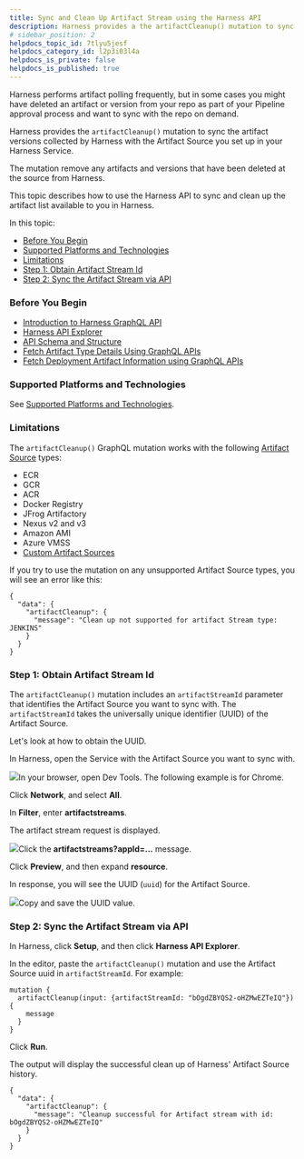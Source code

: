 ```yaml
---
title: Sync and Clean Up Artifact Stream using the Harness API
description: Harness provides a the artifactCleanup() mutation to sync the artifact versions collected by Harness with the artifact source you set up in your Harness Service.
# sidebar_position: 2
helpdocs_topic_id: 7tlyu5jesf
helpdocs_category_id: l2p3i03l4a
helpdocs_is_private: false
helpdocs_is_published: true
---
```


Harness performs artifact polling frequently, but in some cases you might have deleted an artifact or version from your repo as part of your Pipeline approval process and want to sync with the repo on demand.

Harness provides the `artifactCleanup()` mutation to sync the artifact versions collected by Harness with the Artifact Source you set up in your Harness Service.

The mutation remove any artifacts and versions that have been deleted at the source from Harness.

This topic describes how to use the Harness API to sync and clean up the artifact list available to you in Harness.

In this topic:

* [Before You Begin](https://docs.harness.io/article/7tlyu5jesf-sync-and-clean-up-artifact-stream-using-the-harness-api#before_you_begin)
* [Supported Platforms and Technologies](https://docs.harness.io/article/7tlyu5jesf-sync-and-clean-up-artifact-stream-using-the-harness-api#undefined)
* [Limitations](https://docs.harness.io/article/7tlyu5jesf-sync-and-clean-up-artifact-stream-using-the-harness-api#limitations)
* [Step 1: Obtain Artifact Stream Id](https://docs.harness.io/article/7tlyu5jesf-sync-and-clean-up-artifact-stream-using-the-harness-api#step_1_obtain_artifact_stream_id)
* [Step 2: Sync the Artifact Stream via API](https://docs.harness.io/article/7tlyu5jesf-sync-and-clean-up-artifact-stream-using-the-harness-api#step_2_sync_the_artifact_stream_via_api)

### Before You Begin

* [​Introduction to Harness GraphQL API](https://docs.harness.io/article/tm0w6rruqv-harness-api)
* [Harness API Explorer](https://docs.harness.io/article/2rmd5i0e0h-harness-api-explorer)
* [API Schema and Structure](https://docs.harness.io/article/kn8wsu80n4-api-schema-and-structure)
* [Fetch Artifact Type Details Using GraphQL APIs](/article/nrl5r5zj94-fetch-artifact-type-using-graph-ql-apis)
* [Fetch Deployment Artifact Information using GraphQL APIs](/article/dhdq2nqxai-fetch-deployment-artifact-information)

### Supported Platforms and Technologies

See [Supported Platforms and Technologies](/article/220d0ojx5y-supported-platforms).

### Limitations

The `artifactCleanup()` GraphQL mutation works with the following [Artifact Source](/article/qluiky79j8-service-types-and-artifact-sources) types:

* ECR
* GCR
* ACR
* Docker Registry
* JFrog Artifactory
* Nexus v2 and v3
* Amazon AMI
* Azure VMSS
* [Custom Artifact Sources](/article/jizsp5tsms-custom-artifact-source)

If you try to use the mutation on any unsupported Artifact Source types, you will see an error like this:


```
{  
  "data": {  
    "artifactCleanup": {  
      "message": "Clean up not supported for artifact Stream type: JENKINS"  
    }  
  }  
}
```
### Step 1: Obtain Artifact Stream Id

The `artifactCleanup()` mutation includes an `artifactStreamId` parameter that identifies the Artifact Source you want to sync with. The `artifactStreamId` takes the universally unique identifier (UUID) of the Artifact Source.

Let's look at how to obtain the UUID.

In Harness, open the Service with the Artifact Source you want to sync with.

![](https://files.helpdocs.io/kw8ldg1itf/articles/7tlyu5jesf/1625260791835/clean-shot-2021-07-02-at-14-19-42.png)In your browser, open Dev Tools. The following example is for Chrome.

Click **Network**, and select **All**.

In **Filter**, enter **artifactstreams**.

The artifact stream request is displayed.

![](https://files.helpdocs.io/kw8ldg1itf/articles/7tlyu5jesf/1625261073658/clean-shot-2021-07-02-at-14-23-49.png)Click the **artifactstreams?appId=...** message.

Click **Preview**, and then expand **resource**.

In response, you will see the UUID (`uuid`) for the Artifact Source.

![](https://files.helpdocs.io/kw8ldg1itf/articles/7tlyu5jesf/1625261243220/clean-shot-2021-07-02-at-14-26-23.png)Copy and save the UUID value.

### Step 2: Sync the Artifact Stream via API

In Harness, click **Setup**, and then click **Harness API Explorer**.

In the editor, paste the `artifactCleanup()` mutation and use the Artifact Source uuid in `artifactStreamId`. For example:


```
mutation {  
  artifactCleanup(input: {artifactStreamId: "bOgdZBYQS2-oHZMwEZTeIQ"}) {  
    message  
  }  
}
```
Click **Run**.

The output will display the successful clean up of Harness' Artifact Source history.


```
{  
  "data": {  
    "artifactCleanup": {  
      "message": "Cleanup successful for Artifact stream with id: bOgdZBYQS2-oHZMwEZTeIQ"  
    }  
  }  
}
```
